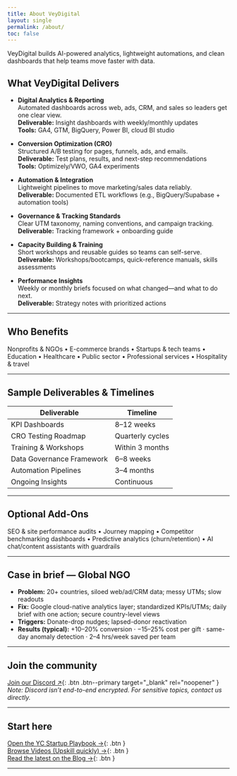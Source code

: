 ```yaml
---
title: About VeyDigital
layout: single
permalink: /about/
toc: false
---
```


VeyDigital builds AI-powered analytics, lightweight automations, and clean dashboards that help teams move faster with data.


## What VeyDigital Delivers

- **Digital Analytics & Reporting**  
  Automated dashboards across web, ads, CRM, and sales so leaders get one clear view.  
  **Deliverable:** Insight dashboards with weekly/monthly updates  
  **Tools:** GA4, GTM, BigQuery, Power BI, cloud BI studio

- **Conversion Optimization (CRO)**  
  Structured A/B testing for pages, funnels, ads, and emails.  
  **Deliverable:** Test plans, results, and next-step recommendations  
  **Tools:** Optimizely/VWO, GA4 experiments

- **Automation & Integration**  
  Lightweight pipelines to move marketing/sales data reliably.  
  **Deliverable:** Documented ETL workflows (e.g., BigQuery/Supabase + automation tools)

- **Governance & Tracking Standards**  
  Clear UTM taxonomy, naming conventions, and campaign tracking.  
  **Deliverable:** Tracking framework + onboarding guide

- **Capacity Building & Training**  
  Short workshops and reusable guides so teams can self-serve.  
  **Deliverable:** Workshops/bootcamps, quick-reference manuals, skills assessments

- **Performance Insights**  
  Weekly or monthly briefs focused on what changed—and what to do next.  
  **Deliverable:** Strategy notes with prioritized actions

---

## Who Benefits

Nonprofits & NGOs • E-commerce brands • Startups & tech teams • Education • Healthcare • Public sector • Professional services • Hospitality & travel

---

## Sample Deliverables & Timelines

| Deliverable               | Timeline         |
|---------------------------|------------------|
| KPI Dashboards            | 8–12 weeks       |
| CRO Testing Roadmap       | Quarterly cycles |
| Training & Workshops      | Within 3 months  |
| Data Governance Framework | 6–8 weeks        |
| Automation Pipelines      | 3–4 months       |
| Ongoing Insights          | Continuous       |

---

## Optional Add-Ons

SEO & site performance audits • Journey mapping • Competitor benchmarking dashboards • Predictive analytics (churn/retention) • AI chat/content assistants with guardrails

---

## Case in brief — Global NGO

- **Problem:** 20+ countries, siloed web/ad/CRM data; messy UTMs; slow readouts  
- **Fix:** Google cloud-native analytics layer; standardized KPIs/UTMs; daily brief with one action; secure country-level views  
- **Triggers:** Donate-drop nudges; lapsed-donor reactivation  
- **Results (typical):** +10–20% conversion · −15–25% cost per gift · same-day anomaly detection · 2–4 hrs/week saved per team

---

## Join the community

[Join our Discord ↗](https://discord.gg/yourInviteCode){: .btn .btn--primary target="_blank" rel="noopener" }  
*Note: Discord isn’t end-to-end encrypted. For sensitive topics, contact us directly.*

---

## Start here

[Open the YC Startup Playbook →](/playbook/){: .btn }  
[Browse Videos (Upskill quickly) →](/videos/){: .btn }  
[Read the latest on the Blog →](/blog/){: .btn }

---


